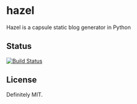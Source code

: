 hazel
=====

Hazel is a capsule static blog generator in Python

Status
------

[![Build Status](https://travis-ci.org/shunfan/hazel.png?branch=master)](https://travis-ci.org/shunfan/hazel)

License
-------

Definitely MIT.